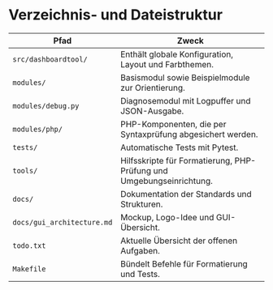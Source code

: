 # Verzeichnis- und Dateistruktur

| Pfad | Zweck |
| --- | --- |
| `src/dashboardtool/` | Enthält globale Konfiguration, Layout und Farbthemen. |
| `modules/` | Basismodul sowie Beispielmodule zur Orientierung. |
| `modules/debug.py` | Diagnosemodul mit Logpuffer und JSON-Ausgabe. |
| `modules/php/` | PHP-Komponenten, die per Syntaxprüfung abgesichert werden. |
| `tests/` | Automatische Tests mit Pytest. |
| `tools/` | Hilfsskripte für Formatierung, PHP-Prüfung und Umgebungseinrichtung. |
| `docs/` | Dokumentation der Standards und Strukturen. |
| `docs/gui_architecture.md` | Mockup, Logo-Idee und GUI-Übersicht. |
| `todo.txt` | Aktuelle Übersicht der offenen Aufgaben. |
| `Makefile` | Bündelt Befehle für Formatierung und Tests. |
